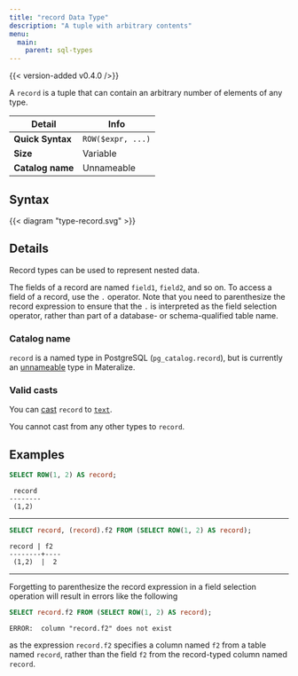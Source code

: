 ```yaml
---
title: "record Data Type"
description: "A tuple with arbitrary contents"
menu:
  main:
    parent: sql-types
---
```


{{< version-added v0.4.0 />}}

A `record` is a tuple that can contain an arbitrary number of elements of any
type.

Detail | Info
-------|------
**Quick Syntax** | `ROW($expr, ...)`
**Size** | Variable
**Catalog name** | Unnameable

## Syntax

{{< diagram "type-record.svg" >}}

## Details

Record types can be used to represent nested data.

The fields of a record are named `field1`, `field2`, and so on. To access a
field of a record, use the `.` operator. Note that you need to parenthesize the
record expression to ensure that the `.` is interpreted as the field selection
operator, rather than part of a database- or schema-qualified table name.

### Catalog name

`record` is a named type in PostgreSQL (`pg_catalog.record`), but is
currently an [unnameable](../#catalog-name) type in Materalize.

### Valid casts

You can [cast](../../functions/cast) `record` to [`text`](../../types/text/).

You cannot cast from any other types to `record`.

## Examples

```sql
SELECT ROW(1, 2) AS record;
```
```nofmt
 record
--------
 (1,2)
```

<hr>

```sql
SELECT record, (record).f2 FROM (SELECT ROW(1, 2) AS record);
```
```nofmt
record | f2
--------+----
 (1,2)  |  2
```

<hr>

Forgetting to parenthesize the record expression in a field selection operation
will result in errors like the following

```sql
SELECT record.f2 FROM (SELECT ROW(1, 2) AS record);
```
```nofmt
ERROR:  column "record.f2" does not exist
```

as the expression `record.f2` specifies a column named `f2` from a table named
`record`, rather than the field `f2` from the record-typed column named
`record`.
